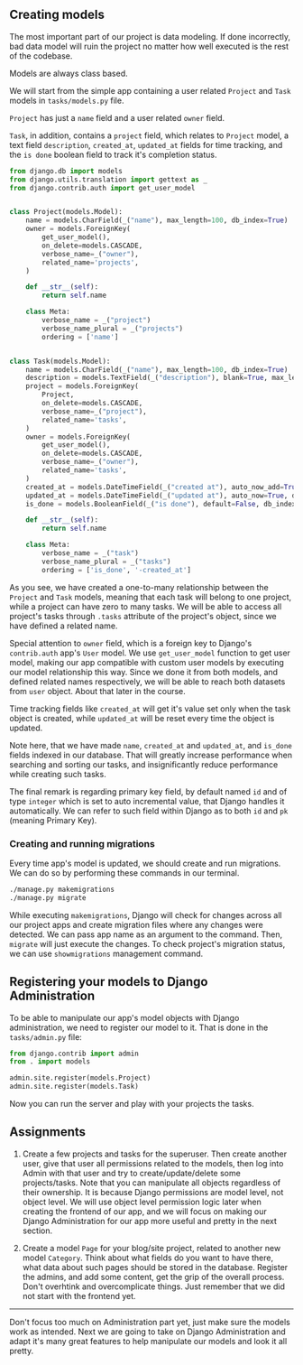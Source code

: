 ## Creating models

The most important part of our project is data modeling. If done incorrectly, bad data model will ruin the project no matter how well executed is the rest of the codebase.

Models are always class based.

We will start from the simple app containing a user related `Project` and `Task` models in `tasks/models.py` file.

`Project` has just a `name` field and a user related `owner` field.

`Task`, in addition, contains a `project` field, which relates to `Project` model, a text field `description`, `created_at`, `updated_at` fields for time tracking, and the `is done` boolean field to track it's completion status.

```Python
from django.db import models
from django.utils.translation import gettext as _
from django.contrib.auth import get_user_model


class Project(models.Model):
    name = models.CharField(_("name"), max_length=100, db_index=True)
    owner = models.ForeignKey(
        get_user_model(), 
        on_delete=models.CASCADE, 
        verbose_name=_("owner"), 
        related_name='projects',
    )

    def __str__(self):
        return self.name

    class Meta:
        verbose_name = _("project")
        verbose_name_plural = _("projects")
        ordering = ['name']


class Task(models.Model):
    name = models.CharField(_("name"), max_length=100, db_index=True)
    description = models.TextField(_("description"), blank=True, max_length=10000)
    project = models.ForeignKey(
        Project,
        on_delete=models.CASCADE, 
        verbose_name=_("project"), 
        related_name='tasks',
    )
    owner = models.ForeignKey(
        get_user_model(), 
        on_delete=models.CASCADE, 
        verbose_name=_("owner"), 
        related_name='tasks',
    )
    created_at = models.DateTimeField(_("created at"), auto_now_add=True, db_index=True)
    updated_at = models.DateTimeField(_("updated at"), auto_now=True, db_index=True)
    is_done = models.BooleanField(_("is done"), default=False, db_index=True)

    def __str__(self):
        return self.name

    class Meta:
        verbose_name = _("task")
        verbose_name_plural = _("tasks")
        ordering = ['is_done', '-created_at']
```

As you see, we have created a one-to-many relationship between the `Project` and `Task` models, meaning that each task will belong to one project, while a project can have zero to many tasks. We will be able to access all project's tasks through `.tasks` attribute of the project's object, since we have defined a related name.

Special attention to `owner` field, which is a foreign key to Django's `contrib.auth` app's `User` model. We use `get_user_model` function to get user model, making our app compatible with custom user models by executing our model relationship this way. Since we done it from both models, and defined related names respectively, we will be able to reach both datasets from `user` object. About that later in the course.

Time tracking fields like `created_at` will get it's value set only when the task object is created, while `updated_at` will be reset every time the object is updated.

Note here, that we have made `name`, `created_at` and `updated_at`, and `is_done` fields indexed in our database. That will greatly increase performance when searching and sorting our tasks, and insignificantly reduce performance while creating such tasks.

The final remark is regarding primary key field, by default named `id` and of type `integer` which is set to auto incremental value, that Django handles it automatically. We can refer to such field within Django as to both `id` and `pk` (meaning Primary Key).

### Creating and running migrations

Every time app's model is updated, we should create and run migrations. We can do so by performing these commands in our terminal.

```bash
./manage.py makemigrations
./manage.py migrate
```

While executing `makemigrations`, Django will check for changes across all our project apps and create migration files where any changes were detected. We can pass app name as an argument to the command. Then, `migrate` will just execute the changes. To check project's migration status, we can use `showmigrations` management command.

## Registering your models to Django Administration

To be able to manipulate our app's model objects with Django administration, we need to register our model to it. That is done in the `tasks/admin.py` file:

```Python
from django.contrib import admin
from . import models

admin.site.register(models.Project)
admin.site.register(models.Task)
```

Now you can run the server and play with your projects the tasks.

## Assignments

1. Create a few projects and tasks for the superuser. Then create another user, give that user all permissions related to the models, then log into Admin with that user and try to create/update/delete some projects/tasks. Note that you can manipulate all objects regardless of their ownership. It is because Django permissions are model level, not object level. We will use object level permission logic later when creating the frontend of our app, and we will focus on making our Django Administration for our app more useful and pretty in the next section.

2. Create a model `Page` for your blog/site project, related to another new model `Category`. Think about what fields do you want to have there, what data about such pages should be stored in the database. Register the admins, and add some content, get the grip of the overall process. Don't overhtink and overcomplicate things. Just remember that we did not start with the frontend yet.

---
Don't focus too much on Administration part yet, just make sure the models work as intended. Next we are going to take on Django Administration and adapt it's many great features to help manipulate our models and look it all pretty.
